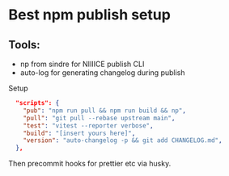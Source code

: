 # Best npm publish setup

## Tools:
* np from sindre for NIIIICE publish CLI
* auto-log for generating changelog during publish

Setup
```json
  "scripts": {
    "pub": "npm run pull && npm run build && np",
    "pull": "git pull --rebase upstream main",
    "test": "vitest --reporter verbose",
    "build": "[insert yours here]",
    "version": "auto-changelog -p && git add CHANGELOG.md",
  },
```


Then precommit hooks for prettier etc via husky.
